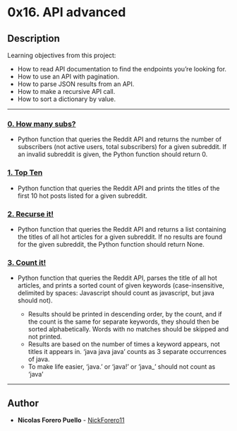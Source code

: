 # 0x16. API advanced

## Description

Learning objectives from this project:

* How to read API documentation to find the endpoints you’re looking for.
* How to use an API with pagination.
* How to parse JSON results from an API.
* How to make a recursive API call.
* How to sort a dictionary by value.

---

### [0. How many subs?](./0-subs.py)

* Python function that queries the Reddit API and returns the number of subscribers (not active users, total subscribers) for a given subreddit. If an invalid subreddit is given, the Python function should return 0.

### [1. Top Ten](./1-top_ten.py)

* Python function that queries the Reddit API and prints the titles of the first 10 hot posts listed for a given subreddit.

### [2. Recurse it!](./2-recurse.py)

* Python function that queries the Reddit API and returns a list containing the titles of all hot articles for a given subreddit. If no results are found for the given subreddit, the Python function should return None.

### [3. Count it!](./100-count.py)

* Python function that queries the Reddit API, parses the title of all hot articles, and prints a sorted count of given keywords (case-insensitive, delimited by spaces: Javascript should count as javascript, but java should not).

  * Results should be printed in descending order, by the count, and if the count is the same for separate keywords, they should then be sorted alphabetically. Words with no matches should be skipped and not printed.
  * Results are based on the number of times a keyword appears, not titles it appears in. ‘java java java’ counts as 3 separate occurrences of java.
  * To make life easier, ‘java.’ or ‘java!’ or ‘java_’ should not count as ‘java’

---

## Author

* **Nicolas Forero Puello** - [NickForero11](https://github.com/NickForero11)
